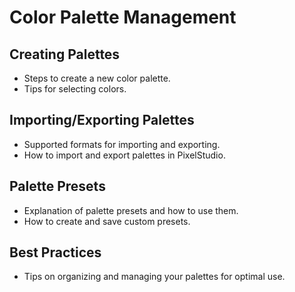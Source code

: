 # Color Palette Management

## Creating Palettes
- Steps to create a new color palette.
- Tips for selecting colors.

## Importing/Exporting Palettes
- Supported formats for importing and exporting.
- How to import and export palettes in PixelStudio.

## Palette Presets
- Explanation of palette presets and how to use them.
- How to create and save custom presets.

## Best Practices
- Tips on organizing and managing your palettes for optimal use.